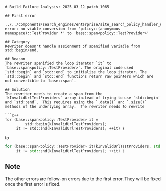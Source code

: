 ```
# Build Failure Analysis: 2025_03_19_patch_1065

## First error

../../components/search_engines/enterprise/site_search_policy_handler_unittest.cc:717:41: error: no viable conversion from 'policy::(anonymous namespace)::TestProvider *' to 'base::span<policy::TestProvider>'

## Category
Rewriter doesn't handle assignment of spanified variable from std::begin/end.

## Reason
The rewriter spanified the loop iterator `it` to `base::span<policy::TestProvider>`. The original code used `std::begin` and `std::end` to initialize the loop iterator. The `std::begin` and `std::end` functions return raw pointers which are not convertible to `base::span`.

## Solution
The rewriter needs to create a span from the `kInvalidUrlTestProviders` array instead of trying to use `std::begin` and `std::end`.  This requires using the `.data()` and `.size()` methods of the underlying array.  The rewriter needs to rewrite

```c++
for (base::span<policy::TestProvider> it =
         std::begin(kInvalidUrlTestProviders);
     it != std::end(kInvalidUrlTestProviders); ++it) {
```

to

```c++
for (base::span<policy::TestProvider> it(kInvalidUrlTestProviders, std::size(kInvalidUrlTestProviders));
     it != std::end(kInvalidUrlTestProviders); ++it) {
```
## Note
The other errors are follow-on errors due to the first error. They will be fixed once the first error is fixed.